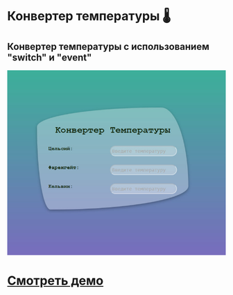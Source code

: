 # Конвертер температуры 🌡️

## Конвертер температуры с использованием "switch" и "event"

![Website Pic](/readmeImg.jpg)

# [Смотреть демо](https://temperature-converter-nine-zeta.vercel.app/)
